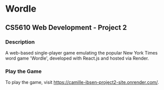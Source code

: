 # Wordle
## CS5610 Web Development - Project 2

### Description
A web-based single-player game emulating the popular New York Times word game 'Wordle', developed with React.js and hosted via Render.

### Play the Game
To play the game, visit https://camille-ibsen-project2-site.onrender.com/.
